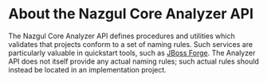# About the Nazgul Core Analyzer API

The Nazgul Core Analyzer API defines procedures and utilities which validates that projects conform
to a set of naming rules. Such services are particularly valuable in quickstart tools, such
as [JBoss Forge](http://forge.jboss.org/). The Analyzer API does not itself provide any actual naming rules;
such actual rules should instead be located in an implementation project.